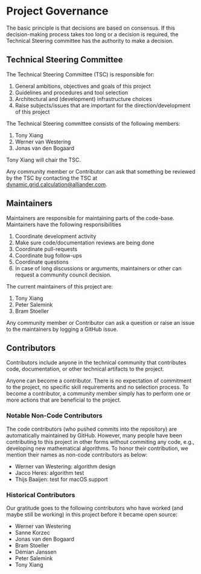 <!--
SPDX-FileCopyrightText: 2022 Contributors to the Power Grid Model project <dynamic.grid.calculation@alliander.com>

SPDX-License-Identifier: MPL-2.0
-->

# Project Governance

The basic principle is that decisions are based on consensus. 
If this decision-making process takes too long or a decision is required, 
the Technical Steering committee has the authority to make a decision.

## Technical Steering Committee

The Technical Steering Committee (TSC) is responsible for:

1. General ambitions, objectives and goals of this project
1. Guidelines and procedures and tool selection
1. Architectural and (development) infrastructure choices
1. Raise subjects/issues that are important for the direction/development of this project

The Technical Steering committee consists of the following members:
1. Tony Xiang
1. Werner van Westering
1. Jonas van den Bogaard

Tony Xiang will chair the TSC.

Any community member or Contributor can ask that something 
be reviewed by the TSC by contacting the TSC at <dynamic.grid.calculation@alliander.com>.

## Maintainers

Maintainers are responsible for maintaining parts of the code-base. Maintainers have the following responsibilities

1. Coordinate development activity
1. Make sure code/documentation reviews are being done
1. Coordinate pull-requests
1. Coordinate bug follow-ups
1. Coordinate questions
1. In case of long discussions or arguments, maintainers or other can request a community council decision.

The current maintainers of this project are:
1. Tony Xiang
1. Peter Salemink
1. Bram Stoeller

Any community member or Contributor can ask a question or raise an issue to the maintainers by logging a GitHub issue.

## Contributors

Contributors include anyone in the technical community that contributes code, documentation, or other technical artifacts to the project.

Anyone can become a contributor. 
There is no expectation of commitment to the project, no specific skill requirements and no selection process. 
To become a contributor, a community member simply has to perform one or more actions that are beneficial to the project.

### Notable Non-Code Contributors

The code contributors (who pushed commits into the repository) are automatically maintained by GitHub.
However, many people have been contributing to this project in other forms without commiting any code, e.g., 
developing new mathematical algorithms.
To honor their contribution, we mention their names as non-code contributors as below:

* Werner van Westering: algorithm design
* Jacco Heres: algorithm test
* Thijs Baaijen: test for macOS support

### Historical Contributors

Our gratitude goes to the following contributors who have worked (and maybe still be working) 
in this project before it became open source:

* Werner van Westering
* Sanne Korzec
* Jonas van den Bogaard
* Bram Stoeller
* Démian Janssen
* Peter Salemink
* Tony Xiang
